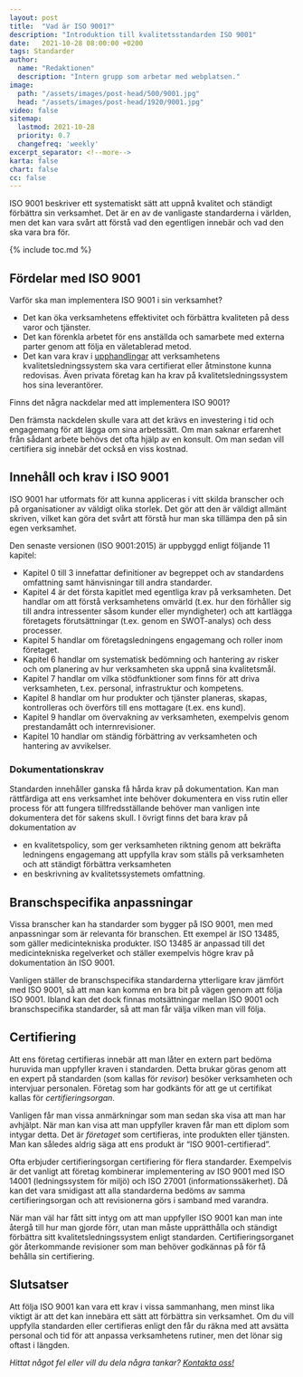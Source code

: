 ```yaml
---
layout: post
title:  "Vad är ISO 9001?"
description: "Introduktion till kvalitetsstandarden ISO 9001"
date:   2021-10-28 08:00:00 +0200
tags: Standarder
author:
  name: "Redaktionen"
  description: "Intern grupp som arbetar med webplatsen."
image:
  path: "/assets/images/post-head/500/9001.jpg"
  head: "/assets/images/post-head/1920/9001.jpg"
video: false
sitemap:
  lastmod: 2021-10-28
  priority: 0.7
  changefreq: 'weekly'
excerpt_separator: <!--more-->
karta: false
chart: false
cc: false
---
```


ISO 9001 beskriver ett systematiskt sätt att uppnå kvalitet och ständigt förbättra sin verksamhet. Det är en av de vanligaste standarderna i världen, men det kan vara svårt att förstå vad den egentligen innebär och vad den ska vara bra för.

<!--more-->

{% include toc.md %}


## Fördelar med ISO 9001
Varför ska man implementera ISO 9001 i sin verksamhet?

* Det kan öka verksamhetens effektivitet och förbättra kvaliteten på dess varor och tjänster.
* Det kan förenkla arbetet för ens anställda och samarbete med externa parter genom att följa en väletablerad metod.
* Det kan vara krav i [upphandlingar](/2021/09/30/grunder-i-upphandlingar.html) att verksamhetens kvalitetsledningssystem ska vara certifierat eller åtminstone kunna redovisas.
Även privata företag kan ha krav på kvalitetsledningssystem hos sina leverantörer.

Finns det några nackdelar med att implementera ISO 9001?

Den främsta nackdelen skulle vara att det krävs en investering i tid och engagemang för att lägga om sina arbetssätt. Om man saknar erfarenhet från sådant arbete behövs det ofta hjälp av en konsult. Om man sedan vill certifiera sig innebär det också en viss kostnad.
## Innehåll och krav i ISO 9001
ISO 9001 har utformats för att kunna appliceras i vitt skilda branscher och på organisationer av väldigt olika storlek. Det gör att den är väldigt allmänt skriven, vilket kan göra det svårt att förstå hur man ska tillämpa den på sin egen verksamhet.

Den senaste versionen (ISO 9001:2015) är uppbyggd enligt följande 11 kapitel:

* Kapitel 0 till 3 innefattar definitioner av begreppet och av standardens omfattning samt hänvisningar till andra standarder.
* Kapitel 4 är det första kapitlet med egentliga krav på verksamheten. Det handlar om att förstå verksamhetens omvärld (t.ex. hur den förhåller sig till andra intressenter såsom kunder eller myndigheter) och att kartlägga företagets förutsättningar (t.ex. genom en SWOT-analys) och dess processer.
* Kapitel 5 handlar om företagsledningens engagemang och roller inom företaget.
* Kapitel 6 handlar om systematisk bedömning och hantering av risker och om planering av hur verksamheten ska uppnå sina kvalitetsmål.
* Kapitel 7 handlar om vilka stödfunktioner som finns för att driva verksamheten, t.ex. personal, infrastruktur och kompetens.
* Kapitel 8 handlar om hur produkter och tjänster planeras, skapas, kontrolleras och överförs till ens mottagare (t.ex. ens kund).
* Kapitel 9 handlar om övervakning av verksamheten, exempelvis genom prestandamått och internrevisioner.
* Kapitel 10 handlar om ständig förbättring av verksamheten och hantering av avvikelser.
### Dokumentationskrav
Standarden innehåller ganska få hårda krav på dokumentation. Kan man rättfärdiga att ens verksamhet inte behöver dokumentera en viss rutin eller process för att fungera tillfredsställande behöver man vanligen inte dokumentera det för sakens skull. I övrigt finns det bara krav på dokumentation av

* en kvalitetspolicy, som ger verksamheten riktning genom att bekräfta ledningens engagemang att uppfylla krav som ställs på verksamheten och att ständigt förbättra verksamheten
* en beskrivning av kvalitetssystemets omfattning.

## Branschspecifika anpassningar
Vissa branscher kan ha standarder som bygger på ISO 9001, men med anpassningar som är relevanta för branschen. Ett exempel är ISO 13485, som gäller medicintekniska produkter. ISO 13485 är anpassad till det medicintekniska regelverket och ställer exempelvis högre krav på dokumentation än ISO 9001.

Vanligen ställer de branschspecifika standarderna ytterligare krav jämfört med ISO 9001, så att man kan komma en bra bit på vägen genom att följa ISO 9001. Ibland kan det dock finnas motsättningar mellan ISO 9001 och branschspecifika standarder, så att man får välja vilken man vill följa.
## Certifiering
Att ens företag certifieras innebär att man låter en extern part bedöma huruvida man uppfyller kraven i standarden. Detta brukar göras genom att en expert på standarden (som kallas för _revisor_) besöker verksamheten och intervjuar personalen. Företag som har godkänts för att ge ut certifikat kallas för _certifieringsorgan_.

Vanligen får man vissa anmärkningar som man sedan ska visa att man har avhjälpt. När man kan visa att man uppfyller kraven får man ett diplom som intygar detta. Det är _företaget_ som certifieras, inte produkten eller tjänsten. Man kan således aldrig säga att ens produkt är “ISO 9001-certifierad”.

Ofta erbjuder certifieringsorgan certifiering för flera standarder. Exempelvis är det vanligt att företag kombinerar implementering av ISO 9001 med ISO 14001 (ledningssystem för miljö) och ISO 27001 (informationssäkerhet). Då kan det vara smidigast att alla standarderna bedöms av samma certifieringsorgan och att revisionerna görs i samband med varandra.

När man väl har fått sitt intyg om att man uppfyller ISO 9001 kan man inte återgå till hur man gjorde förr, utan man måste upprätthålla och ständigt förbättra sitt kvalitetsledningssystem enligt standarden. Certifieringsorganet gör återkommande revisioner som man behöver godkännas på för få behålla sin certifiering.

## Slutsatser
Att följa ISO 9001 kan vara ett krav i vissa sammanhang, men minst lika viktigt är att det kan innebära ett sätt att förbättra sin verksamhet. Om du vill uppfylla standarden eller certifieras enligt den får du räkna med att avsätta personal och tid för att anpassa verksamhetens rutiner, men det lönar sig oftast i längden.


_Hittat något fel eller vill du dela några tankar? [Kontakta oss!](/index.html#form-message)_